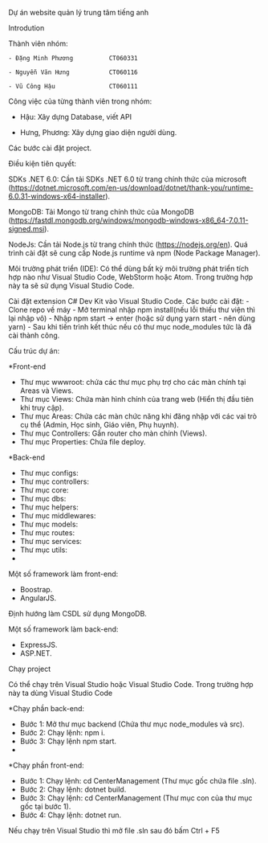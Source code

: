 Dự án website quản lý trung tâm tiếng anh

Introdution

Thành viên nhóm:           

    - Đặng Minh Phương          CT060331
    
    - Nguyễn Văn Hưng           CT060116
    
    - Vũ Công Hậu               CT060111

Công việc của từng thành viên trong nhóm:
- Hậu: Xây dựng Database, viết API

- Hưng, Phương: Xây dựng giao diện người dùng.

Các bước cài đặt project.

Điều kiện tiên quyết:

SDKs .NET 6.0: Cần tải SDKs .NET 6.0 từ trang chính thức của microsoft (https://dotnet.microsoft.com/en-us/download/dotnet/thank-you/runtime-6.0.31-windows-x64-installer).

MongoDB: Tải Mongo từ trang chính thức của MongoDB (https://fastdl.mongodb.org/windows/mongodb-windows-x86_64-7.0.11-signed.msi).

NodeJs: Cần tải Node.js từ trang chính thức (https://nodejs.org/en). Quá trình cài đặt sẽ cung cấp Node.js runtime và npm (Node Package Manager).

Môi trường phát triển (IDE): Có thể dùng bất kỳ môi trường phát triển tích hợp nào như Visual Studio Code, WebStorm hoặc Atom. Trong trường hợp này ta sẽ sử dụng Visual Studio Code.

Cài đặt extension C# Dev Kit vào Visual Studio Code.
Các bước cài đặt: - Clone repo về máy - Mở terminal nhập npm install(nếu lỗi thiếu thư viện thì lại nhập vô) - Nhập npm start -> enter (hoặc sử dụng yarn start - nên dùng yarn) - Sau khi tiến trình kết thúc nếu có thư mục node_modules tức là đã cài thành công.

Cấu trúc dự án:

*Front-end
- Thư mục wwwroot: chứa các thư mục phụ trợ cho các màn chính tại Areas và Views.
- Thư mục Views: Chứa màn hình chính của trang web (Hiển thị đầu tiên khi truy cập).
- Thư mục Areas: Chứa các màn chức năng khi đăng nhập với các vai trò cụ thể (Admin, Học sinh, Giáo viên, Phụ huynh).
- Thư mục Controllers: Gắn router cho màn chính (Views).
- Thư mục Properties: Chứa file deploy.

*Back-end
- Thư mục configs:
- Thư mục controllers:
- Thư mục core:
- Thư mục dbs:
- Thư mục helpers:
- Thư mục middlewares:
- Thư mục models:
- Thư mục routes:
- Thư mục services:
- Thư mục utils:
- 
Một số framework làm front-end:

- Boostrap.
- AngularJS.

Định hướng làm CSDL sử dụng MongoDB.

Một số framework làm back-end:
- ExpressJS.
- ASP.NET.

Chạy project

Có thể chạy trên Visual Studio hoặc Visual Studio Code. Trong trường hợp này ta dùng Visual Studio Code

*Chạy phần back-end:
- Bước 1: Mở thư mục backend (Chứa thư mục node_modules và src).
- Bước 2: Chạy lệnh: npm i.
- Bước 3: Chạy lệnh npm start.
- 
*Chạy phần front-end:
- Bước 1: Chạy lệnh: cd CenterManagement (Thư mục gốc chứa file .sln).
- Bước 2: Chạy lệnh: dotnet build.
- Bước 3: Chạy lệnh: cd CenterManagement (Thư mục con của thư mục gốc tại bước 1).
- Bước 4: Chạy lệnh: dotnet run.

Nếu chạy trên Visual Studio thì mở file .sln sau đó bấm Ctrl + F5
